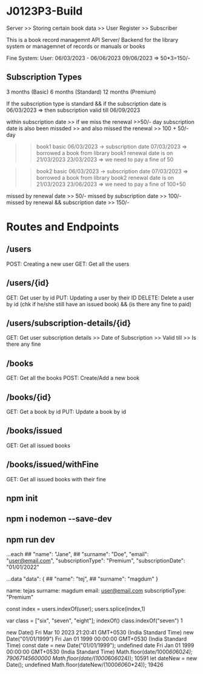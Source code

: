 # J0123P3-Build

Server  >> Storing certain book data
        >> User Register
        >> Subscriber


This is a book record managemnt API Server/ Backend for the library system or managemnet of records or manuals or books

Fine System:
User: 06/03/2023 - 06/06/2023
09/06/2023 => 50*3=150/-


## Subscription Types
3 months (Basic)
6 months (Standard)
12 months (Premium)

If the subscription type is standard && if the subscription date is 06/03/2023
=> then subscription valid till 06/09/2023

within subscription date >> if we miss the renewal >>50/- day
subscription date is also been missded >> and also missed the renewal >> 100 + 50/- day


>> book1
>> basic
>> 06/03/2023 -> subscription date
>> 07/03/2023 => borrowed a book from library
>> book1 renewal date is on 21/03/2023
>> 23/03/2023 => we need to pay a fine of 50


>> book2
>> basic
>> 06/03/2023 -> subscription date
>> 07/03/2023 => borrowed a book from library
>> book2 renewal date is on 21/03/2023
>> 23/06/2023 => we need to pay a fine of 100+50


missed by renewal date >> 50/-
missed by subscription date >> 100/-
missed by renewal && subscription date >> 150/-





# Routes and Endpoints

## /users
POST: Creating a new user
GET: Get all the users

## /users/{id}
GET: Get user by id
PUT: Updating a user by their ID
DELETE: Delete a user by id (chk if he/she still have an issued book) && (is there any fine to paid)

## /users/subscription-details/{id}
GET: Get user subscription details
        >> Date of Subscription
        >> Valid till
        >> Is there any fine

## /books
GET: Get all the books
POST: Create/Add a new book

## /books/{id}
GET: Get a book by id
PUT: Update a book by id

## /books/issued
GET: Get all issued books

## /books/issued/withFine
GET: Get all issued books with their fine




## npm init
## npm i nodemon --save-dev
## npm run dev




...each
     ## "name": "Jane",
     ## "surname": "Doe",
      "email": "user@email.com",
      "subscriptionType": "Premium",
      "subscriptionDate": "01/01/2022"


...data
  "data": {
    ## "name": "tej",
    ## "surname": "magdum"
  }

name: tejas
surname: magdum
email: user@email.com
subscriptioType: "Premium"


  const index = users.indexOf(user);
  users.splice(index,1)


  var class = ["six", "seven", "eight"];
  indexOf()
  class.indexOf("seven")
  1



<!-- Jan 1 1970 UTC //MillSecs -->

  new Date()
Fri Mar 10 2023 21:20:41 GMT+0530 (India Standard Time)
new Date("01/01/1999")
Fri Jan 01 1999 00:00:00 GMT+0530 (India Standard Time)
const date = new Date("01/01/1999");
undefined
date
Fri Jan 01 1999 00:00:00 GMT+0530 (India Standard Time)
Math.floor(date/1000*60*60*24);
79067145600000
Math.floor(date/(1000*60*60*24));
10591
let dateNew = new Date();
undefined
Math.floor(dateNew/(1000*60*60*24));
19426
